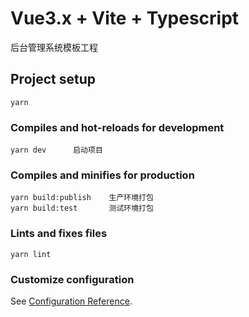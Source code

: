# Vue3.x + Vite + Typescript
后台管理系统模板工程

## Project setup
```
yarn
```

### Compiles and hot-reloads for development
```
yarn dev      启动项目
```

### Compiles and minifies for production
```
yarn build:publish    生产环境打包
yarn build:test       测试环境打包
```

### Lints and fixes files
```
yarn lint
```

### Customize configuration
See [Configuration Reference](https://cli.vuejs.org/config/).
  
  
  